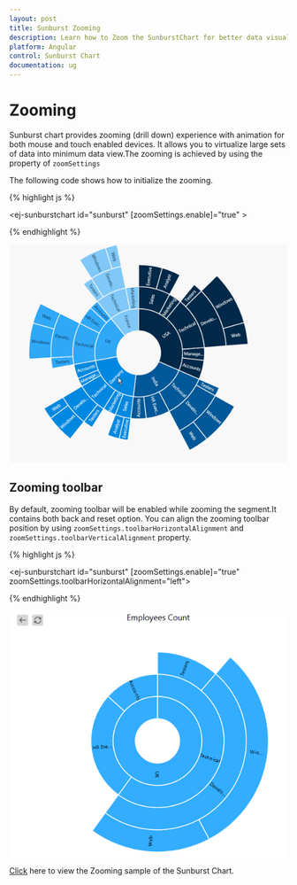 ```yaml
---
layout: post
title: Sunburst Zooming
description: Learn how to Zoom the SunburstChart for better data visualization
platform: Angular
control: Sunburst Chart
documentation: ug
---
```


# Zooming

Sunburst chart provides zooming (drill down) experience with animation for both mouse and touch enabled devices. It allows you to virtualize large sets of data into minimum data view.The zooming is achieved by using the property of `zoomSettings`

The following code shows how to initialize the zooming.

{% highlight js %}

<ej-sunburstchart  id="sunburst"   [zoomSettings.enable]="true" >
</ej-sunburstchart>

{% endhighlight %}

![](Zooming_images/Zooming_img1.gif)

## Zooming toolbar
By default, zooming toolbar will be enabled while zooming the segment.It contains both back and reset option.
You can align the zooming toolbar position by using `zoomSettings.toolbarHorizontalAlignment` and `zoomSettings.toolbarVerticalAlignment` property.


{% highlight js %}

<ej-sunburstchart  id="sunburst"  [zoomSettings.enable]="true" zoomSettings.toolbarHorizontalAlignment="left">
</ej-sunburstchart>

{% endhighlight %}

![](Zooming_images/Zooming_img2.png)

[Click](http://ng2jq.syncfusion.com/#/sunburst/zooming) here to view the Zooming sample of the  Sunburst Chart.
